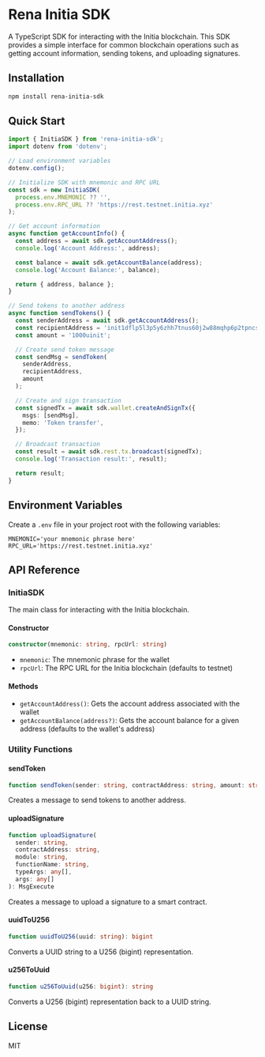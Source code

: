 # Rena Initia SDK

A TypeScript SDK for interacting with the Initia blockchain. This SDK provides a simple interface for common blockchain operations such as getting account information, sending tokens, and uploading signatures.

## Installation

```bash
npm install rena-initia-sdk
```

## Quick Start

```typescript
import { InitiaSDK } from 'rena-initia-sdk';
import dotenv from 'dotenv';

// Load environment variables
dotenv.config();

// Initialize SDK with mnemonic and RPC URL
const sdk = new InitiaSDK(
  process.env.MNEMONIC ?? '',
  process.env.RPC_URL ?? 'https://rest.testnet.initia.xyz'
);

// Get account information
async function getAccountInfo() {
  const address = await sdk.getAccountAddress();
  console.log('Account Address:', address);

  const balance = await sdk.getAccountBalance(address);
  console.log('Account Balance:', balance);

  return { address, balance };
}

// Send tokens to another address
async function sendTokens() {
  const senderAddress = await sdk.getAccountAddress();
  const recipientAddress = 'init1dflp5l3p5y6zhh7tnus60j2w88mqhp6p2tpncs';
  const amount = '1000uinit';

  // Create send token message
  const sendMsg = sendToken(
    senderAddress,
    recipientAddress,
    amount
  );

  // Create and sign transaction
  const signedTx = await sdk.wallet.createAndSignTx({
    msgs: [sendMsg],
    memo: 'Token transfer',
  });

  // Broadcast transaction
  const result = await sdk.rest.tx.broadcast(signedTx);
  console.log('Transaction result:', result);

  return result;
}
```

## Environment Variables

Create a `.env` file in your project root with the following variables:

```
MNEMONIC='your mnemonic phrase here'
RPC_URL='https://rest.testnet.initia.xyz'
```

## API Reference

### InitiaSDK

The main class for interacting with the Initia blockchain.

#### Constructor

```typescript
constructor(mnemonic: string, rpcUrl: string)
```

- `mnemonic`: The mnemonic phrase for the wallet
- `rpcUrl`: The RPC URL for the Initia blockchain (defaults to testnet)

#### Methods

- `getAccountAddress()`: Gets the account address associated with the wallet
- `getAccountBalance(address?)`: Gets the account balance for a given address (defaults to the wallet's address)

### Utility Functions

#### sendToken

```typescript
function sendToken(sender: string, contractAddress: string, amount: string): MsgSend
```

Creates a message to send tokens to another address.

#### uploadSignature

```typescript
function uploadSignature(
  sender: string,
  contractAddress: string,
  module: string,
  functionName: string,
  typeArgs: any[],
  args: any[]
): MsgExecute
```

Creates a message to upload a signature to a smart contract.

#### uuidToU256

```typescript
function uuidToU256(uuid: string): bigint
```

Converts a UUID string to a U256 (bigint) representation.

#### u256ToUuid

```typescript
function u256ToUuid(u256: bigint): string
```

Converts a U256 (bigint) representation back to a UUID string.

## License

MIT 